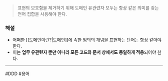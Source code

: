 > 표현의 모호함을 제거하기 위해 도메인 유관련자 모두는 항상 같은 의미를 갖는 언어 집합을 사용해야 한다.
### 해설
- 어떠한 [[도메인이란?|도메인]]에 속한 임의의 개념을 표현하는 단어는 항상 같아야 한다.
- 이는 **업무 유관련자 뿐만 아니라 모든 코드와 문서 상에서도 동일하게 적용**되어야 한다.
---
#DDD #용어 